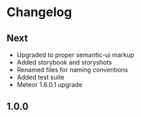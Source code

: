 # Changelog

Next 
------
* Upgraded to proper semantic-ui markup
* Added storybook and storyshots
* Renamed files for naming conventions
* Added test suite
* Meteor 1.6.0.1 upgrade

1.0.0
------
